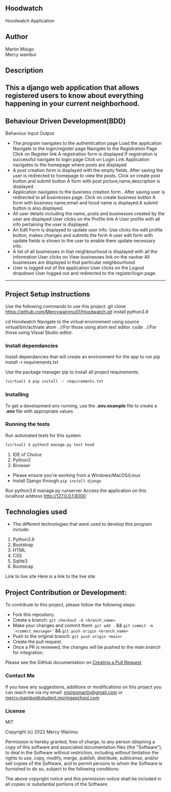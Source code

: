 ## Hoodwatch
Hoodwatch Application
## Author
Martin Misigo<br>
Mercy wambui
## Description
This a django web application that allows registered users to know about everything happening in your current neighborhood.
---
## Behaviour Driven Development(BDD)
Behaviour   Input   Output
* The program navigates to the authentication page  Load the application    Navigate to the login/register page
Navigate to the Registration Page   Click on Register link  A registration form is displayed
If registration is successful navigate to login page    Click on Login Link Application navigates to the homepage where posts are displayed
* A post creation form is displayed with the empty fields. After saving the user is redirected to homepage to view the posts.   Click on create post button and submit button   A form with post picture,name,description is displayed.
* Application navigates to the business creation form . After saving user is redirected to all businesses page. Click on create business button A form with business name,email and hood name is displayed.A submit button is also displayed.
* All user details including the name, posts and businesses created by the user are displayed   User clicks on the Profile link A User profile with all info pertaining the user is displayed.
* An Edit Form is displayed to update user info.    Use clicks the edit profile button, makes changes and submits the form  A user edit form with update fields is shown to the user to enable them update necessary info.
* A list of all businesses in that neighbourhood is displayed with all the information  User clicks on View businesses link on the navbar   All businesses are displayed in that particular neighbourhood
* User is logged out of the application User clicks on the Logout dropdown  User logged out and redirected to the register/login page.
---

## Project Setup instructions
Use the following commands to use this project.
git clone https://github.com/Mercywairimu01/Hoodwatch.git
install python3.9

cd Hoodwatch
Navigate to the virtual environment using source virtual/bin/activate
atom . //For those using atom text editor.
code . //For those using Visual Studio editor.
### Install dependancies
Install dependancies that will create an environment for the app to run pip install -r requirements.txt

Use the package manager pip to install all project requirements. 
```sh
(virtual) $ pip install -r requirements.txt
```
### Installing

To get a development env running, use the **.env.example** file to create a **.env** file with appropriate values

### Running the tests

Run automated tests for this system

```sh
(virtual) $ python3 manage.py test hood
```
1. IDE of Choice
2. Python3
3. Browser

* Please ensure you're working from a Windows/MacOS/Linux
* Install Django through `pip install django`

Run python3.6 manage.py runserver
Access the application on this localhost address http://127.0.0.1:8000

## Technologies used
* The different technologies that were used to develop this program include:
1. Python3.9
2. Bootstrap
3. HTML
4. CSS
5. Sqlite3
6. Bootstrap

Link to live site
Here is a link to the live site
## Project Contribution or Development:

To contribute to this project, please follow the following steps:
* Fork this repository.
* Create a branch: `git checkout -b <branch_name>`.
* Make your changes and commit them: `git add .` && `git commit -m '<commit_message>'` && `git push origin <branch_name>`
* Push to the original branch: `git push origin <main>`
* Create the pull request.
* Once a PR is reviewed, the changes will be pushed to the main branch for integration.

Please see the GitHub documentation on [Creating a Pull Request](https://help.github.com/en/github/collaborating-with-issues-and-pull-requests/creating-a-pull-request)
### Contact Me
If you have any suggestions, additions or modifications on this project you can reach me via my email: misigomartin@gmail.com or [mercy.mambui@student.moringaschool.com](mailto:mercy.mambui@student.moringaschool.com)
### License
MIT

Copyright (c) 2022 Mercy Wairimu

Permission is hereby granted, free of charge, to any person obtaining a copy of this software and associated documentation files (the "Software"), to deal in the Software without restriction, including without limitation the rights to use, copy, modify, merge, publish, distribute, sublicense, and/or sell copies of the Software, and to permit persons to whom the Software is furnished to do so, subject to the following conditions:

The above copyright notice and this permission notice shall be included in all copies or substantial portions of the Software.